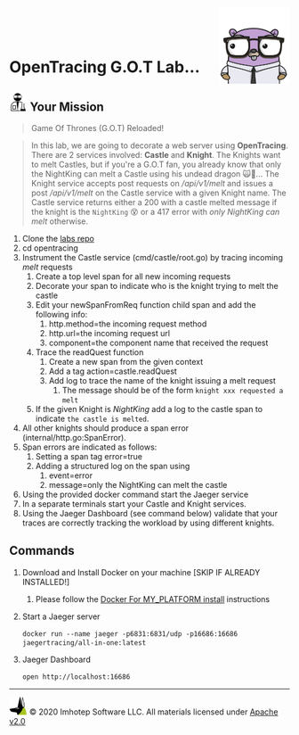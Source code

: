 <img src="../assets/gophernand.png" align="right" width="128" height="auto"/>

<br/>
<br/>
<br/>

# OpenTracing G.O.T Lab...

## <img src="../assets/lab.png" width="auto" height="32"/> Your Mission

> Game Of Thrones (G.O.T) Reloaded!

> In this lab, we are going to decorate a web server using **OpenTracing**.
> There are 2 services involved: **Castle** and **Knight**. The
> Knights want to melt Castles, but if you're a G.O.T fan, you already
> know that only the NightKing can melt a Castle using his undead dragon 🙀🐉...
> The Knight service accepts post requests on */api/v1/melt* and issues a
> post */api/v1/melt* on the Castle service with a given Knight name.
> The Castle service returns either a 200 with a castle melted message if the
> knight is the `NightKing` 😵 or a 417 error with *only NightKing can melt* otherwise.

1. Clone the [labs repo](https://github.com/gopherland/labs_int)
2. cd opentracing
3. Instrument the Castle service (cmd/castle/root.go) by tracing incoming *melt* requests
   1. Create a top level span for all new incoming requests
   2. Decorate your span to indicate who is the knight trying to melt the castle
   3. Edit your newSpanFromReq function child span and add the following info:
      1. http.method=the incoming request method
      2. http.url=the incoming request url
      3. component=the component name that received the request
   4. Trace the readQuest function
      1. Create a new span from the given context
      2. Add a tag action=castle.readQuest
      3. Add log to trace the name of the knight issuing a melt request
         1. The message should be of the form `knight xxx requested a melt`
   5. If the given Knight is *NightKing* add a log to the castle span to indicate `the castle is melted`.
4. All other knights should produce a span error (internal/http.go:SpanError).
5. Span errors are indicated as follows:
   1. Setting a span tag error=true
   2. Adding a structured log on the span using
      1. event=error
      2. message=only the NightKing can melt the castle
6. Using the provided docker command start the Jaeger service
7. In a separate terminals start your Castle and Knight services.
8. Using the Jaeger Dashboard (see command below) validate that your traces are correctly tracking the workload by using different knights.

## Commands

1. Download and Install Docker on your machine [SKIP IF ALREADY INSTALLED!]
   1. Please follow the [Docker For MY_PLATFORM install](https://www.docker.com/products/docker-desktop) instructions
1. Start a Jaeger server

   ```shell
   docker run --name jaeger -p6831:6831/udp -p16686:16686 jaegertracing/all-in-one:latest
   ```

1. Jaeger Dashboard

   ```shell
   open http://localhost:16686
   ```

---
<img src="../assets/imhotep_logo.png" width="32" height="auto"/> © 2020 Imhotep Software LLC.
All materials licensed under [Apache v2.0](http://www.apache.org/licenses/LICENSE-2.0)
